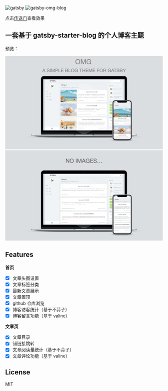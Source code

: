 ![gatsby](https://img.shields.io/badge/gatsby-v2.18.12-663399.svg?style=plastic) ![gatsby-omg-blog](https://img.shields.io/badge/gatsby_omg_blog-v1.1-5FCF80.svg?style=plastic)

点击[传送门](https://omg.byeguo.cn/)查看效果

## 一套基于 gatsby-starter-blog 的个人博客主题

预览：

![show1](./static/show1.jpg)
![show2](./static/show2.jpg)

## Features

**首页**

- [x] 文章头图设置
- [x] 文章标签分类
- [x] 最新文章展示
- [x] 文章置顶
- [x] github 仓库浏览
- [x] 博客访客统计（基于不蒜子）
- [x] 博客留言功能（基于 valine）

**文章页**

- [x] 文章目录
- [x] 锚链接跳转
- [x] 文章阅读量统计（基于不蒜子）
- [x] 文章评论功能（基于 valine）

## License

MIT
